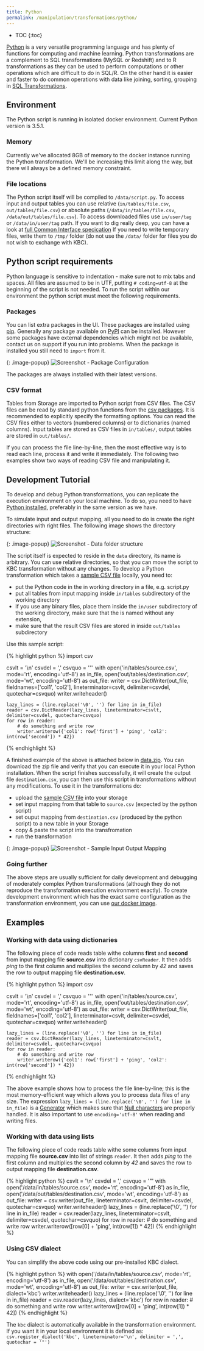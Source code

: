 ```yaml
---
title: Python
permalink: /manipulation/transformations/python/
---
```


* TOC
{:toc}

[Python](https://www.python.org/about/) is a very versatile programming language and has plenty of functions for computing and machine learning. Python transformations are a complement to SQL transformations (MySQL or Redshift) and to R transformations 
as they can be used to perform computations or other operations which are difficult to do in SQL/R. On the other hand it 
is easier and faster to do common operations with data like joining, sorting, grouping in 
[SQL Transformations](/manipulation/transformations/). 

## Environment

The Python script is running in isolated docker environment. Current Python version is 3.5.1.

### Memory
Currently we've allocated 8GB of memory to the docker instance running the Python transformation. We'll be increasing this limit along the way, but there will always be a defined memory constraint.

### File locations
The Python script itself will be compiled to `/data/script.py`. To access input and output tables you can use 
relative (`in/tables/file.csv`, `out/tables/file.csv`) or absolute paths (`/data/in/tables/file.csv`, `/data/out/tables/file.csv`). 
To access downloaded files use `in/user/tag` or `/data/in/user/tag` path. If you want to dig really deep, you can
have a look at [full Common Interface specication](http://developers.keboola.com/extend/common-interface/)
If you need to write temporary files, write them to `/tmp/` folder (do not use the `/data/` folder for
files you do not wish to exchange with KBC).

## Python script requirements
Python language is sensitive to indentation - make sure not to mix tabs and spaces. All files are assumed to be in UTF, putting 
`# coding=utf-8` at the beginning of the script is not needed. To run the script within our environment the python script must
meet the following requirements. 

### Packages
You can list extra packages in the UI. These packages are installed using [pip](https://pypi.python.org/pypi/pip). 
Generally any package available on [PyPI](https://pypi.python.org/) can be installed. However some packages have external
dependencies which might not be available, contact us on support if you run into problems.
When the package is installed you still need to `import` from it.

{: .image-popup}
![Screenshot - Package Configuration](/manipulation/transformations/python/packages.png)

The packages are always installed with their latest versions.

### CSV format
Tables from Storage are imported to Python script from CSV files. The CSV files can be read by standard python functions
from the [csv packages](https://docs.python.org/3/library/csv.html). It is recommended to explicitly specify the formatting 
options. You can read the CSV files either to vectors (numbered columns) or to dictionaries (named columns). Input tables 
are stored as CSV files in `in/tables/`, output tables are stored in `out/tables/`. 

If you can process the file line-by-line, then the most effective way is to read each line, process it and write 
it immediately. The following two examples show two ways of reading CSV file and manipulating it.

## Development Tutorial
To develop and debug Python transformations, you can replicate the execution environment on your local machine. 
To do so, you need to have [Python installed](https://www.python.org/downloads/), preferably in the same version as we 
have.

To simulate input and output mapping, all you need to do is create the right directories with right files. 
The following image shows the directory structure:

{: .image-popup}
![Screenshot - Data folder structure](/manipulation/transformations/python/tree.png)

The script itself is expected to reside in the `data` directory, its name is arbitrary. You can use relative directories, 
so that you can move the script to KBC transformation without any changes. To develop a Python transformation which takes
 a [sample CSV file](/manipulation/transformations/python/source.csv) 
locally, you need to:

- put the Python code in the in working directory in a file, e.g. script.py  
- put all tables from input mapping inside `in/tables` subdirectory of the working directory 
- if you use any binary files, place them inside the `in/user` subdirectory of the working directory,
 make sure that the is named without any extension,
- make sure that the result CSV files are stored in inside `out/tables` subdirectory

Use this sample script:

{% highlight python %}
import csv

csvlt = '\n'
csvdel = ','
csvquo = '"'
with open('in/tables/source.csv', mode='rt', encoding='utf-8') as in_file, open('out/tables/destination.csv', mode='wt', encoding='utf-8') as out_file:
    writer = csv.DictWriter(out_file, fieldnames=['col1', 'col2'], lineterminator=csvlt, delimiter=csvdel, quotechar=csvquo)
    writer.writeheader()

    lazy_lines = (line.replace('\0', '') for line in in_file)
    reader = csv.DictReader(lazy_lines, lineterminator=csvlt, delimiter=csvdel, quotechar=csvquo)
    for row in reader:
        # do something and write row
        writer.writerow({'col1': row['first'] + 'ping', 'col2': int(row['second']) * 42})
{% endhighlight %}
        
A finished example of the above is attached below in [data.zip](/manipulation/transformations/python/data.zip). You can 
download the zip file and verify that you can execute it in your local Python installation. When the script finishes successfully, it
will create the output file `destination.csv`, you can then use this script in transformations without any modifications. To 
use it in the transformations do:

- upload the [sample CSV file](/manipulation/transformations/python/source.csv) into your storage
- set input mapping from that table to `source.csv` (expected by the python script)
- set ouput mapping from `destination.csv` (produced by the python script) to a new table in your Storage
- copy & paste the script into the transfromation
- run the transformation

{: .image-popup}
![Screenshot - Sample Input Output Mapping](/manipulation/transformations/python/sample-io.png)

### Going further
The above steps are usually sufficient for daily development and debugging of moderately complex Python transformations 
(although they do not reproduce the transformation execution environment exactly). To create development environment 
which has the exact same configuration as the transformation environment, you can use 
[our docker image](http://developers.keboola.com/extend/docker/running/#running-transformations).

## Examples

### Working with data using dictionaries
The following piece of code reads table withe columns **first** and **second** from input mapping 
file **source.csv** into dictionary `csvReader`. It then adds *ping* to the first column and multiplies the 
second column by *42* and saves the row to output mapping file **destination.csv**.

{% highlight python %}
import csv

csvlt = '\n'
csvdel = ','
csvquo = '"'
with open('in/tables/source.csv', mode='rt', encoding='utf-8') as in_file, open('out/tables/destination.csv', mode='wt', encoding='utf-8') as out_file:
    writer = csv.DictWriter(out_file, fieldnames=['col1', 'col2'], lineterminator=csvlt, delimiter=csvdel, quotechar=csvquo)
    writer.writeheader()

    lazy_lines = (line.replace('\0', '') for line in in_file)
    reader = csv.DictReader(lazy_lines, lineterminator=csvlt, delimiter=csvdel, quotechar=csvquo)
    for row in reader:
        # do something and write row
        writer.writerow({'col1': row['first'] + 'ping', 'col2': int(row['second']) * 42})
{% endhighlight %}

The above example shows how to process the file line-by-line; this is the most memory-efficient way which
allows you to process data files of any size. The expression
`lazy_lines = (line.replace('\0', '') for line in in_file)` is a
[Generator](https://wiki.python.org/moin/Generators) which makes sure that
[Null characters](https://en.wikipedia.org/wiki/Null_character) are properly handled.
It is also important to use `encoding='utf-8'` when reading and writing files.

### Working with data using lists

The following piece of code reads table withe some columns from input mapping file **source.csv** into list of 
strings `reader`. It then adds *ping* to the first column and multiplies the second column by *42* and saves 
the row to output mapping file **destination.csv**.

{% highlight python %}
csvlt = '\n'
csvdel = ','
csvquo = '"'
with open('/data/in/tables/source.csv', mode='rt', encoding='utf-8') as in_file, open('/data/out/tables/destination.csv', mode='wt', encoding='utf-8') as out_file:
    writer = csv.writer(out_file, lineterminator=csvlt, delimiter=csvdel, quotechar=csvquo)
    writer.writeheader()
    lazy_lines = (line.replace('\0', '') for line in in_file)
    reader = csv.reader(lazy_lines, lineterminator=csvlt, delimiter=csvdel, quotechar=csvquo)
    for row in reader:
        # do something and write row
        writer.writerow([row[0] + 'ping', int(row[1]) * 42])
{% endhighlight %}

### Using CSV dialect
You can simplify the above code using our pre-installed KBC dialect.

{% highlight python %}
with open('/data/in/tables/source.csv', mode='rt', encoding='utf-8') as in_file, open('/data/out/tables/destination.csv', mode='wt', encoding='utf-8') as out_file:
    writer = csv.writer(out_file, dialect='kbc')
    writer.writeheader()
    lazy_lines = (line.replace('\0', '') for line in in_file)
    reader = csv.reader(lazy_lines, dialect='kbc')
    for row in reader:
        # do something and write row
        writer.writerow([row[0] + 'ping', int(row[1]) * 42])
{% endhighlight %}

The `kbc` dialect is automatically available in the transformation environment. If you want it in your local environment 
it is defined as:
`csv.register_dialect('kbc', lineterminator='\n', delimiter = ',', quotechar = '"')`

